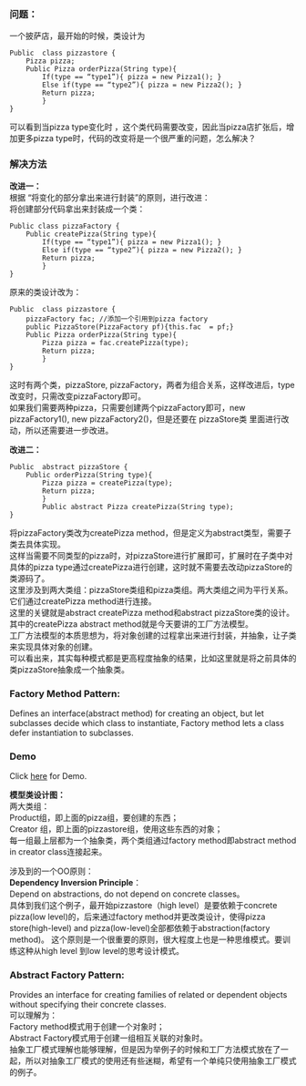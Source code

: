 ### 问题：
一个披萨店，最开始的时候，类设计为  

	Public  class pizzastore {  
		Pizza pizza;  
		Public Pizza orderPizza(String type){  
			If(type == “type1”){ pizza = new Pizza1(); }  
			Else if(type == “type2”){ pizza = new Pizza2(); }  
			Return pizza;  
	        }  
	}   

可以看到当pizza  type变化时 ，这个类代码需要改变，因此当pizza店扩张后，增加更多pizza type时，代码的改变将是一个很严重的问题，怎么解决？  
### 解决方法
**改进一：**  
根据 “将变化的部分拿出来进行封装”的原则，进行改进：  
将创建部分代码拿出来封装成一个类： 

	Public class pizzaFactory {  
		Public createPizza(String type){  
			If(type == “type1”){ pizza = new Pizza1(); }  
			Else if(type == “type2”){ pizza = new Pizza2(); }  
			Return pizza;  
	        }  
	}  
原来的类设计改为：  

	Public  class pizzastore {  
		pizzaFactory fac; //添加一个引用到pizza factory  
		public PizzaStore(PizzaFactory pf){this.fac  = pf;}  
		Public Pizza orderPizza(String type){  
			Pizza pizza = fac.createPizza(type);  
			Return pizza;  
	        }  
	}   
这时有两个类，pizzaStore, pizzaFactory，两者为组合关系，这样改进后，type改变时，只需改变pizzaFactory即可。  
如果我们需要两种pizza，只需要创建两个pizzaFactory即可，new pizzaFactory1(), new pizzaFactory2()，但是还要在 pizzaStore类 里面进行改动，所以还需要进一步改进。  

**改进二：**  

	Public  abstract pizzaStore {  
		Public orderPizza(String type){  
			Pizza pizza = createPizza(type);  
			Return pizza;  
	        }    
	        Public abstract Pizza createPizza(String type);    
	}      
将pizzaFactory类改为createPizza method，但是定义为abstract类型，需要子类去具体实现。  
这样当需要不同类型的pizza时，对pizzaStore进行扩展即可，扩展时在子类中对具体的pizza type通过createPizza进行创建，这时就不需要去改动pizzaStore的类源码了。  
这里涉及到两大类组：pizzaStore类组和pizza类组。两大类组之间为平行关系。它们通过createPizza method进行连接。  
这里的关键就是abstract createPizza  method和abstract  pizzaStore类的设计。其中的createPizza abstract method就是今天要讲的工厂方法模型。  
工厂方法模型的本质思想为，将对象创建的过程拿出来进行封装，并抽象，让子类来实现具体对象的创建。  
可以看出来，其实每种模式都是更高程度抽象的结果，比如这里就是将之前具体的类pizzaStore抽象成一个抽象类。  
### Factory Method Pattern:
Defines an interface(abstract method) for creating an object, but let subclasses decide which class to instantiate, Factory method lets a class defer instantiation to subclasses.  

### Demo
Click [here](https://github.com/960761/AboutDesignPattern/tree/master/code/HeadFirst_DesignPattern/ch04_FactoryPattern/src) for Demo.

**模型类设计图：**    
两大类组：  
Product组，即上面的pizza组，要创建的东西；  
Creator 组，即上面的pizzastore组，使用这些东西的对象；  
每一组最上层都为一个抽象类，两个类组通过factory method即abstract method in creator class连接起来。  

涉及到的一个OO原则：  
**Dependency Inversion Principle**：  
Depend on abstractions, do not depend on concrete classes。  
具体到我们这个例子，最开始pizzastore（high level）是要依赖于concrete pizza(low level)的，后来通过factory method并更改类设计，使得pizza store(high-level) and pizza(low-level)全部都依赖于abstraction(factory method)。
这个原则是一个很重要的原则，很大程度上也是一种思维模式。要训练这种从high level 到low level的思考设计模式。
### Abstract Factory Pattern:
Provides an interface for creating families of related or dependent objects without specifying their concrete classes.  
可以理解为：  
Factory method模式用于创建一个对象时；  
Abstract Factory模式用于创建一组相互关联的对象时。  
抽象工厂模式理解也能够理解，但是因为举例子的时候和工厂方法模式放在了一起，所以对抽象工厂模式的使用还有些迷糊，希望有一个单纯只使用抽象工厂模式的例子。
